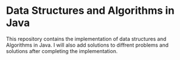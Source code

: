 # Data Structures and Algorithms in Java
 This repository contains the implementation of data structures and Algorithms in Java. I will also add solutions to diffrent problems and solutions after completing the implementation.
